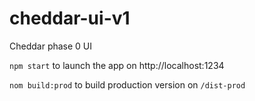 # cheddar-ui-v1
Cheddar phase 0 UI

`npm start` to launch the app on http://localhost:1234

`nom build:prod` to build production version on `/dist-prod`

